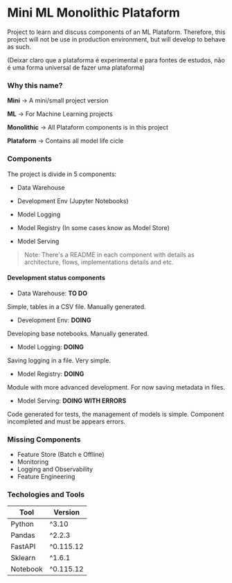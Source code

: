 # Mini ML Monolithic Plataform

Project to learn and discuss components of an ML Plataform. Therefore, this project will not be use in production environment, but will develop to behave as such.


(Deixar claro que a plataforma é experimental e para fontes de estudos, não é uma forma universal de fazer uma plataforma)



### Why this name?

**Mini** -> A mini/small project version

**ML** -> For Machine Learning projects

**Monolithic** -> All Plataform components is in this project

**Plataform** -> Contains all model life cicle 

### Components

The project is divide in 5 components:

- Data Warehouse

- Development Env (Jupyter Notebooks)

- Model Logging

- Model Registry (In some cases know as Model Store)

- Model Serving

> Note: There's a README in each component with details as architecture, flows, implementations details and etc.

#### Development status components

- Data Warehouse: **TO DO**

Simple, tables in a CSV file. Manually generated.

- Development Env: **DOING**

Developing base notebooks. Manually generated.

- Model Logging: **DOING**

Saving logging in a file. Very simple.

- Model Registry: **DOING**

Module with more advanced development. For now saving metadata in files. 

- Model Serving: **DOING WITH ERRORS**

Code generated for tests, the management of models is simple. Component incompleted and must be appears errors.


### Missing Components
- Feature Store (Batch e Offline)
- Monitoring
- Logging and Observability
- Feature Engineering


### Techologies and Tools

| Tool      | Version     |
| --------  | ----------  |
| Python    | ^3.10       |
| Pandas    | ^2.2.3      |
| FastAPI   | ^0.115.12   |
| Sklearn   | ^1.6.1      |
| Notebook  | ^0.115.12   |
